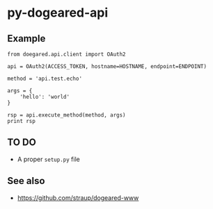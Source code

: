 # py-dogeared-api

## Example

	from doegared.api.client import OAuth2

	api = OAuth2(ACCESS_TOKEN, hostname=HOSTNAME, endpoint=ENDPOINT)

	method = 'api.test.echo'

	args = {
		'hello': 'world'
	}

	rsp = api.execute_method(method, args)
	print rsp

## TO DO

* A proper `setup.py` file

## See also

* https://github.com/straup/dogeared-www

